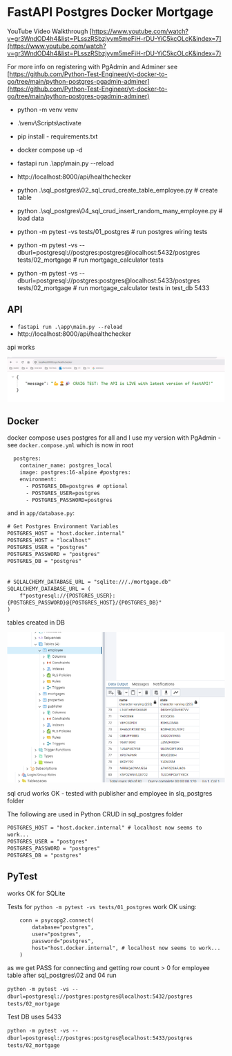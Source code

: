 # FastAPI Postgres Docker Mortgage

YouTube Video Walkthrough [https://www.youtube.com/watch?v=gr3WndOD4h4&list=PLsszRSbzjyvm5meFiH-rDU-YiC5kcOLcK&index=7](https://www.youtube.com/watch?v=gr3WndOD4h4&list=PLsszRSbzjyvm5meFiH-rDU-YiC5kcOLcK&index=7)

For more info on registering with PgAdmin and Adminer see [https://github.com/Python-Test-Engineer/yt-docker-to-go/tree/main/python-postgres-pgadmin-adminer](https://github.com/Python-Test-Engineer/yt-docker-to-go/tree/main/python-postgres-pgadmin-adminer)

- python -m venv venv
- .\venv\Scripts\activate
- pip install - requirements.txt
- docker compose up -d
- fastapi run .\app\main.py --reload
- http://localhost:8000/api/healthchecker  
- python .\sql_postgres\02_sql_crud_create_table_employee.py # create table
- python .\sql_postgres\04_sql_crud_insert_random_many_employee.py # load data

- python -m pytest -vs tests/01_postgres # run postgres wiring tests
- python -m pytest -vs --dburl=postgresql://postgres:postgres@localhost:5432/postgres tests/02_mortgage # run mortgage_calculator tests
- python -m pytest -vs --dburl=postgresql://postgres:postgres@localhost:5433/postgres tests/02_mortgage # run mortgage_calculator tests in test_db 5433


##  API

- `fastapi run .\app\main.py --reload`
- http://localhost:8000/api/healthchecker     

api works

![API HEALTHCHECKER OK](./images/api-healthchecker-OK.png)

## Docker

docker compose uses postgres for all and I use my version with PgAdmin - see `docker.compose.yml` which is now in root

```
  postgres:  
    container_name: postgres_local  
    image: postgres:16-alpine #postgres:
    environment:
      - POSTGRES_DB=postgres # optional
      - POSTGRES_USER=postgres
      - POSTGRES_PASSWORD=postgres
```
and in `app/database.py`:

```
# Get Postgres Environment Variables
POSTGRES_HOST = "host.docker.internal"
POSTGRES_HOST = "localhost"
POSTGRES_USER = "postgres"
POSTGRES_PASSWORD = "postgres"
POSTGRES_DB = "postgres"


# SQLALCHEMY_DATABASE_URL = "sqlite:///./mortgage.db"
SQLALCHEMY_DATABASE_URL = (
    f"postgresql://{POSTGRES_USER}:{POSTGRES_PASSWORD}@{POSTGRES_HOST}/{POSTGRES_DB}"
)
```

tables created in DB

![TABLES CREATED](./images/pgadmin.png)

sql crud works OK - tested with publisher and employee in slq_postgres folder

The following are used in Python CRUD in sql_postgres folder

```
POSTGRES_HOST = "host.docker.internal" # localhost now seems to work...
POSTGRES_USER = "postgres"
POSTGRES_PASSWORD = "postgres"
POSTGRES_DB = "postgres"
```

## PyTest

works OK for SQLite

Tests for `python -m pytest -vs tests/01_postgres` work OK using:

```
    conn = psycopg2.connect(
        database="postgres",
        user="postgres",
        password="postgres",
        host="host.docker.internal", # localhost now seems to work...
    )
```
as we get PASS for connecting and getting row count > 0 for employee table after sql_postgres\02 and 04 run

`python -m pytest -vs --dburl=postgresql://postgres:postgres@localhost:5432/postgres tests/02_mortgage`

Test DB uses 5433

`python -m pytest -vs --dburl=postgresql://postgres:postgres@localhost:5433/postgres tests/02_mortgage` 




